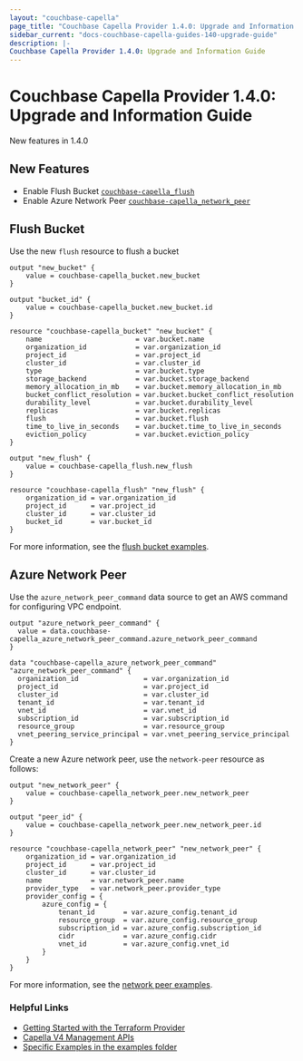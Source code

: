 ```yaml
---
layout: "couchbase-capella"
page_title: "Couchbase Capella Provider 1.4.0: Upgrade and Information Guide"
sidebar_current: "docs-couchbase-capella-guides-140-upgrade-guide"
description: |-
Couchbase Capella Provider 1.4.0: Upgrade and Information Guide
---
```



# Couchbase Capella Provider 1.4.0: Upgrade and Information Guide

New features in 1.4.0


## New Features
* Enable Flush Bucket [`couchbase-capella_flush`](https://registry.terraform.io/providers/couchbasecloud/couchbase-capella/latest/docs/resources/flush)
* Enable Azure Network Peer [`couchbase-capella_network_peer`](https://registry.terraform.io/providers/couchbasecloud/couchbase-capella/latest/docs/resources/network_peer)


## Flush Bucket
Use the new `flush` resource to flush a bucket
```
output "new_bucket" {
    value = couchbase-capella_bucket.new_bucket
}
```
```
output "bucket_id" {
    value = couchbase-capella_bucket.new_bucket.id
}
```
```
resource "couchbase-capella_bucket" "new_bucket" {
    name                       = var.bucket.name
    organization_id            = var.organization_id
    project_id                 = var.project_id
    cluster_id                 = var.cluster_id
    type                       = var.bucket.type
    storage_backend            = var.bucket.storage_backend
    memory_allocation_in_mb    = var.bucket.memory_allocation_in_mb
    bucket_conflict_resolution = var.bucket.bucket_conflict_resolution
    durability_level           = var.bucket.durability_level
    replicas                   = var.bucket.replicas
    flush                      = var.bucket.flush
    time_to_live_in_seconds    = var.bucket.time_to_live_in_seconds
    eviction_policy            = var.bucket.eviction_policy
}
```
```
output "new_flush" {
    value = couchbase-capella_flush.new_flush
}
```
```
resource "couchbase-capella_flush" "new_flush" {
    organization_id = var.organization_id
    project_id      = var.project_id
    cluster_id      = var.cluster_id
    bucket_id       = var.bucket_id
}
```
For more information, see the [flush bucket examples](https://github.com/couchbasecloud/terraform-provider-couchbase-capella/tree/main/examples/flush_bucket).

## Azure Network Peer

Use the `azure_network_peer_command` data source to get an AWS command for configuring VPC endpoint.
```
output "azure_network_peer_command" {
  value = data.couchbase-capella_azure_network_peer_command.azure_network_peer_command
}
```
```
data "couchbase-capella_azure_network_peer_command" "azure_network_peer_command" {
  organization_id                = var.organization_id
  project_id                     = var.project_id
  cluster_id                     = var.cluster_id
  tenant_id                      = var.tenant_id
  vnet_id                        = var.vnet_id
  subscription_id                = var.subscription_id
  resource_group                 = var.resource_group
  vnet_peering_service_principal = var.vnet_peering_service_principal
}
```
Create a new Azure network peer, use the `network-peer` resource as follows:
```
output "new_network_peer" {
    value = couchbase-capella_network_peer.new_network_peer
}
```
```
output "peer_id" {
    value = couchbase-capella_network_peer.new_network_peer.id
}
```
```
resource "couchbase-capella_network_peer" "new_network_peer" {
    organization_id = var.organization_id
    project_id      = var.project_id
    cluster_id      = var.cluster_id
    name            = var.network_peer.name
    provider_type   = var.network_peer.provider_type
    provider_config = {
        azure_config = {
            tenant_id       = var.azure_config.tenant_id
            resource_group  = var.azure_config.resource_group
            subscription_id = var.azure_config.subscription_id
            cidr            = var.azure_config.cidr
            vnet_id         = var.azure_config.vnet_id
        }
    }
}
```
For more information, see the [network peer examples](https://github.com/couchbasecloud/terraform-provider-couchbase-capella/tree/main/examples/network_peer).

### Helpful Links

- [Getting Started with the Terraform Provider](https://github.com/couchbasecloud/terraform-provider-couchbase-capella/blob/master/examples/getting_started)
- [Capella V4 Management APIs](https://docs.couchbase.com/cloud/management-api-reference/index.html)
- [Specific Examples in the examples folder](https://github.com/couchbasecloud/terraform-provider-couchbase-capella/blob/master/examples)